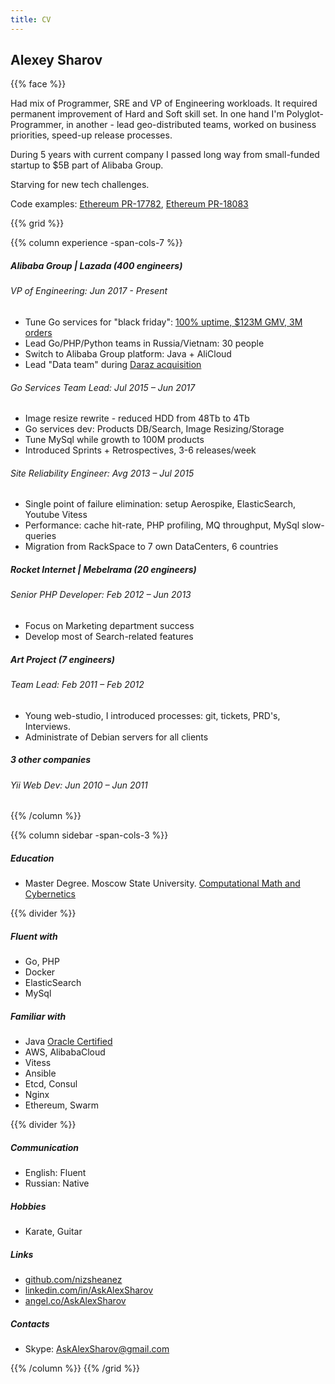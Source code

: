 ```yaml
---
title: CV
---
```

## Alexey Sharov

{{% face %}} 

Had mix of Programmer, SRE and VP of Engineering workloads. 
It required permanent improvement of Hard and Soft skill set. 
In one hand I'm Polyglot-Programmer, 
in another - lead geo-distributed teams, worked on business priorities, speed-up release processes. 

During 5 years with current company I passed long way from small-funded startup to $5B part of Alibaba Group.

Starving for new tech challenges. 

Code examples: [Ethereum PR-17782](https://github.com/ethereum/go-ethereum/pull/17782), [Ethereum PR-18083](https://github.com/ethereum/go-ethereum/pull/18083)

{{% grid %}}

{{% column experience -span-cols-7 %}}

##### Alibaba Group | Lazada (400 engineers) 
###### VP of Engineering: *Jun 2017 - Present*

* Tune Go services for "black friday": [100% uptime, $123M GMV, 3M orders](https://markets.businessinsider.com/news/stocks/Southeast-Asia-s-eCommerce-leader-Lazada-smashes-sales-record-1007843779)
* Lead Go/PHP/Python teams in Russia/Vietnam: 30 people 
* Switch to Alibaba Group platform: Java + AliCloud
* Lead "Data team" during [Daraz acquisition](https://pandaily.com/alibaba-buys-daraz-after-lazada-currently-covering-11-se-asian-countries)

###### Go Services Team Lead: *Jul 2015 – Jun 2017*

* Image resize rewrite - reduced HDD from 48Tb to 4Tb
* Go services dev: Products DB/Search, Image Resizing/Storage
* Tune MySql while growth to 100M products
* Introduced Sprints + Retrospectives, 3-6 releases/week

###### Site Reliability Engineer: *Avg 2013 – Jul 2015*

* Single point of failure elimination: setup Aerospike, ElasticSearch, Youtube Vitess
* Performance: cache hit-rate, PHP profiling, MQ throughput, MySql slow-queries
* Migration from RackSpace to 7 own DataCenters, 6 countries

##### Rocket Internet | Mebelrama (20 engineers)
###### Senior PHP Developer: *Feb 2012 – Jun 2013*

* Focus on Marketing department success 
* Develop most of Search-related features 

##### Art Project (7 engineers)
###### Team Lead: *Feb 2011 – Feb 2012*

* Young web-studio, I introduced processes: git, tickets, PRD's, Interviews. 
* Administrate of Debian servers for all clients

##### 3 other companies
###### Yii Web Dev: *Jun 2010 – Jun 2011*

{{% /column %}}

{{% column sidebar -span-cols-3 %}}

##### Education 
  * Master Degree. Moscow State University. [Computational Math and Cybernetics](https://www.msu.ru/en/admissions/general-programs/faculty-of-computational-mathematics-and-cybernetics.php)

{{% divider %}}

##### Fluent with
  * Go, PHP 
  * Docker
  * ElasticSearch
  * MySql

##### Familiar with
  * Java [Oracle Certified](https://www.youracclaim.com/badges/e729c951-ad94-469b-9d53-6df58d6a8f32/public_url)
  * AWS, AlibabaCloud
  * Vitess
  * Ansible
  * Etcd, Consul
  * Nginx
  * Ethereum, Swarm
  
{{% divider %}}

##### Communication
  * English: Fluent
  * Russian: Native

##### Hobbies
  * Karate, Guitar

##### Links
  * [github.com/nizsheanez](http://github.com/nizsheanez)
  * [linkedin.com/in/AskAlexSharov](https://www.linkedin.com/in/AskAlexSharov/)
  * [angel.co/AskAlexSharov](https://angel.co/AskAlexSharov)

##### Contacts
  * Skype: AskAlexSharov@gmail.com

{{% /column %}}
{{% /grid %}}
